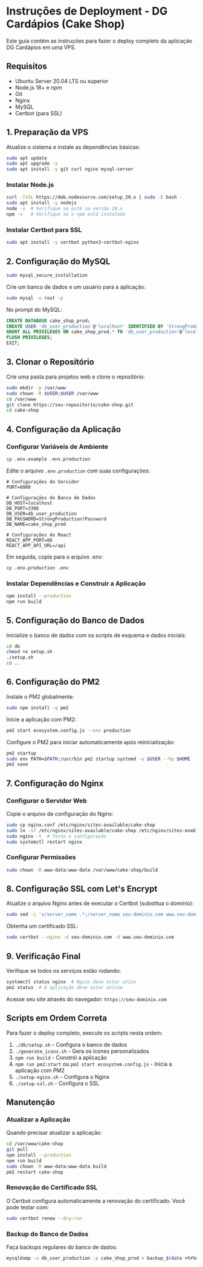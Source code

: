 # Instruções de Deployment - DG Cardápios (Cake Shop)

Este guia contém as instruções para fazer o deploy completo da aplicação DG Cardápios em uma VPS.

## Requisitos

- Ubuntu Server 20.04 LTS ou superior
- Node.js 18+ e npm
- Git
- Nginx
- MySQL
- Certbot (para SSL)

## 1. Preparação da VPS

Atualize o sistema e instale as dependências básicas:

```bash
sudo apt update
sudo apt upgrade -y
sudo apt install -y git curl nginx mysql-server
```

### Instalar Node.js

```bash
curl -fsSL https://deb.nodesource.com/setup_20.x | sudo -E bash -
sudo apt install -y nodejs
node -v  # Verifique se está na versão 20.x
npm -v   # Verifique se o npm está instalado
```

### Instalar Certbot para SSL

```bash
sudo apt install -y certbot python3-certbot-nginx
```

## 2. Configuração do MySQL

```bash
sudo mysql_secure_installation
```

Crie um banco de dados e um usuário para a aplicação:

```bash
sudo mysql -u root -p
```

No prompt do MySQL:

```sql
CREATE DATABASE cake_shop_prod;
CREATE USER 'db_user_production'@'localhost' IDENTIFIED BY 'StrongProduction!Password';
GRANT ALL PRIVILEGES ON cake_shop_prod.* TO 'db_user_production'@'localhost';
FLUSH PRIVILEGES;
EXIT;
```

## 3. Clonar o Repositório

Crie uma pasta para projetos web e clone o repositório:

```bash
sudo mkdir -p /var/www
sudo chown -R $USER:$USER /var/www
cd /var/www
git clone https://seu-repositorio/cake-shop.git
cd cake-shop
```

## 4. Configuração da Aplicação

### Configurar Variáveis de Ambiente

```bash
cp .env.example .env.production
```

Edite o arquivo `.env.production` com suas configurações:

```
# Configurações do Servidor
PORT=8080

# Configurações do Banco de Dados
DB_HOST=localhost
DB_PORT=3306
DB_USER=db_user_production
DB_PASSWORD=StrongProduction!Password
DB_NAME=cake_shop_prod

# Configurações do React
REACT_APP_PORT=80
REACT_APP_API_URL=/api
```

Em seguida, copie para o arquivo .env:

```bash
cp .env.production .env
```

### Instalar Dependências e Construir a Aplicação

```bash
npm install --production
npm run build
```

## 5. Configuração do Banco de Dados

Inicialize o banco de dados com os scripts de esquema e dados iniciais:

```bash
cd db
chmod +x setup.sh
./setup.sh
cd ..
```

## 6. Configuração do PM2

Instale o PM2 globalmente:

```bash
sudo npm install -g pm2
```

Inicie a aplicação com PM2:

```bash
pm2 start ecosystem.config.js --env production
```

Configure o PM2 para iniciar automaticamente após reinicialização:

```bash
pm2 startup
sudo env PATH=$PATH:/usr/bin pm2 startup systemd -u $USER --hp $HOME
pm2 save
```

## 7. Configuração do Nginx

### Configurar o Servidor Web

Copie o arquivo de configuração do Nginx:

```bash
sudo cp nginx.conf /etc/nginx/sites-available/cake-shop
sudo ln -sf /etc/nginx/sites-available/cake-shop /etc/nginx/sites-enabled/cake-shop
sudo nginx -t  # Teste a configuração
sudo systemctl restart nginx
```

### Configurar Permissões

```bash
sudo chown -R www-data:www-data /var/www/cake-shop/build
```

## 8. Configuração SSL com Let's Encrypt

Atualize o arquivo Nginx antes de executar o Certbot (substitua o domínio):

```bash
sudo sed -i 's/server_name .*;/server_name seu-dominio.com www.seu-dominio.com;/g' /etc/nginx/sites-available/cake-shop
```

Obtenha um certificado SSL:

```bash
sudo certbot --nginx -d seu-dominio.com -d www.seu-dominio.com
```

## 9. Verificação Final

Verifique se todos os serviços estão rodando:

```bash
systemctl status nginx  # Nginx deve estar ativo
pm2 status  # A aplicação deve estar online
```

Acesse seu site através do navegador: `https://seu-dominio.com`

## Scripts em Ordem Correta

Para fazer o deploy completo, execute os scripts nesta ordem:

1. `./db/setup.sh` - Configura o banco de dados
2. `./generate_icons.sh` - Gera os ícones personalizados
3. `npm run build` - Constrói a aplicação
4. `npm run pm2:start` ou `pm2 start ecosystem.config.js` - Inicia a aplicação com PM2
5. `./setup-nginx.sh` - Configura o Nginx
6. `./setup-ssl.sh` - Configura o SSL

## Manutenção

### Atualizar a Aplicação

Quando precisar atualizar a aplicação:

```bash
cd /var/www/cake-shop
git pull
npm install --production
npm run build
sudo chown -R www-data:www-data build
pm2 restart cake-shop
```

### Renovação do Certificado SSL

O Certbot configura automaticamente a renovação do certificado. Você pode testar com:

```bash
sudo certbot renew --dry-run
```

### Backup do Banco de Dados

Faça backups regulares do banco de dados:

```bash
mysqldump -u db_user_production -p cake_shop_prod > backup_$(date +%Y%m%d).sql
``` 